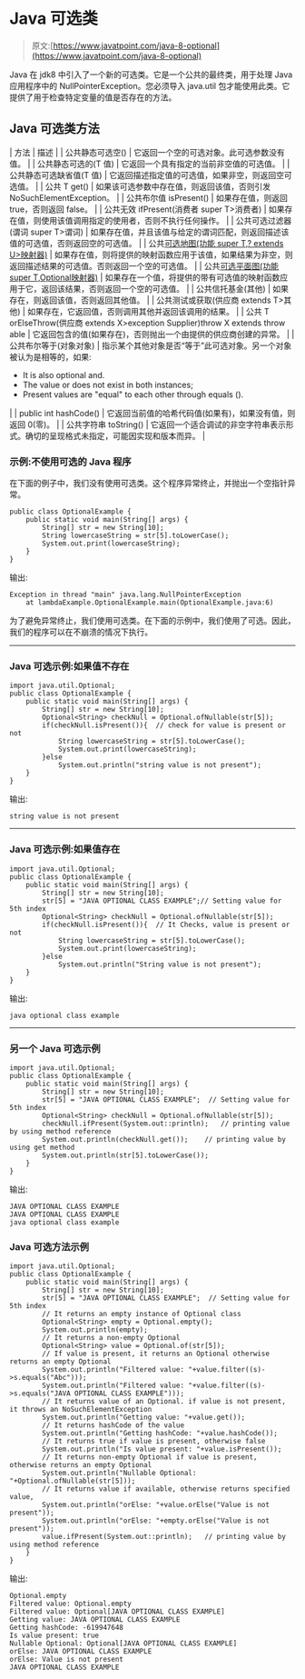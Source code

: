 # Java 可选类

> 原文:[https://www.javatpoint.com/java-8-optional](https://www.javatpoint.com/java-8-optional)

Java 在 jdk8 中引入了一个新的可选类。它是一个公共的最终类，用于处理 Java 应用程序中的 NullPointerException。您必须导入 java.util 包才能使用此类。它提供了用于检查特定变量的值是否存在的方法。

## Java 可选类方法

| 方法 | 描述 |
| 公共静态<t>可选<t>空()</t></t> | 它返回一个空的可选对象。此可选参数没有值。 |
| 公共静态<t>可选<t>的(T 值)</t></t> | 它返回一个具有指定的当前非空值的可选值。 |
| 公共静态<t>可选<t>缺省值(T 值)</t></t> | 它返回描述指定值的可选值，如果非空，则返回空可选值。 |
| 公共 T get() | 如果该可选参数中存在值，则返回该值，否则引发 NoSuchElementException。 |
| 公共布尔值 isPresent() | 如果存在值，则返回 true，否则返回 false。 |
| 公共无效 ifPresent(消费者 super T>消费者) | 如果存在值，则使用该值调用指定的使用者，否则不执行任何操作。 |
| 公共可选<t>过滤器(谓词 super T>谓词)</t> | 如果存在值，并且该值与给定的谓词匹配，则返回描述该值的可选值，否则返回空的可选值。 |
| 公共<u>可选<u>地图(功能 super T,? extends U>映射器)</u></u> | 如果存在值，则将提供的映射函数应用于该值，如果结果为非空，则返回描述结果的可选值。否则返回一个空的可选值。 |
| 公共<u>可选<u>平面图(功能 super T,Optional<u>映射器)</u></u></u> | 如果存在一个值，将提供的带有可选值的映射函数应用于它，返回该结果，否则返回一个空的可选值。 |
| 公共信托基金(其他) | 如果存在，则返回该值，否则返回其他值。 |
| 公共测试或获取(供应商 extends T>其他) | 如果存在，它返回值，否则调用其他并返回该调用的结果。 |
| 公共 <x extends="" throwable="">T orElseThrow(供应商 extends X>exception Supplier)throw X extends throw able</x> | 它返回包含的值(如果存在)，否则抛出一个由提供的供应商创建的异常。 |
| 公共布尔等于(对象对象) | 指示某个其他对象是否“等于”此可选对象。另一个对象被认为是相等的，如果:

*   It is also optional and.
*   The value or does not exist in both instances;
*   Present values are "equal" to each other through equals ().

 |
| public int hashCode() | 它返回当前值的哈希代码值(如果有)，如果没有值，则返回 0(零)。 |
| 公共字符串 toString() | 它返回一个适合调试的非空字符串表示形式。确切的呈现格式未指定，可能因实现和版本而异。 |

### 示例:不使用可选的 Java 程序

在下面的例子中，我们没有使用可选类。这个程序异常终止，并抛出一个空指针异常。

```
public class OptionalExample {
	public static void main(String[] args) {
		String[] str = new String[10];
		String lowercaseString = str[5].toLowerCase();
		System.out.print(lowercaseString);
	}
}

```

输出:

```
Exception in thread "main" java.lang.NullPointerException
	at lambdaExample.OptionalExample.main(OptionalExample.java:6)

```

为了避免异常终止，我们使用可选类。在下面的示例中，我们使用了可选。因此，我们的程序可以在不崩溃的情况下执行。

* * *

### Java 可选示例:如果值不存在

```
import java.util.Optional;
public class OptionalExample {
	public static void main(String[] args) {
		String[] str = new String[10];
		Optional<String> checkNull = Optional.ofNullable(str[5]);
	    if(checkNull.isPresent()){	// check for value is present or not
	    	String lowercaseString = str[5].toLowerCase();
			System.out.print(lowercaseString);
	    }else
	    	System.out.println("string value is not present");
	}
}

```

输出:

```
string value is not present

```

* * *

### Java 可选示例:如果值存在

```
import java.util.Optional;
public class OptionalExample {
	public static void main(String[] args) {
		String[] str = new String[10];		
		str[5] = "JAVA OPTIONAL CLASS EXAMPLE";// Setting value for 5th index
		Optional<String> checkNull = Optional.ofNullable(str[5]);
	    if(checkNull.isPresent()){	// It Checks, value is present or not
	    	String lowercaseString = str[5].toLowerCase();
			System.out.print(lowercaseString);
	    }else
	    	System.out.println("String value is not present");
	}
}

```

输出:

```
java optional class example

```

* * *

### 另一个 Java 可选示例

```
import java.util.Optional;
public class OptionalExample {
	public static void main(String[] args) {
		String[] str = new String[10];		
		str[5] = "JAVA OPTIONAL CLASS EXAMPLE";  // Setting value for 5th index
		Optional<String> checkNull = Optional.ofNullable(str[5]);
		checkNull.ifPresent(System.out::println);	// printing value by using method reference
		System.out.println(checkNull.get());	// printing value by using get method
		System.out.println(str[5].toLowerCase());	
	}
}

```

输出:

```
JAVA OPTIONAL CLASS EXAMPLE
JAVA OPTIONAL CLASS EXAMPLE
java optional class example

```

### Java 可选方法示例

```
import java.util.Optional;
public class OptionalExample {
	public static void main(String[] args) {
		String[] str = new String[10];		
		str[5] = "JAVA OPTIONAL CLASS EXAMPLE";  // Setting value for 5th index
		// It returns an empty instance of Optional class 
		Optional<String> empty = Optional.empty();
		System.out.println(empty);
		// It returns a non-empty Optional
		Optional<String> value = Optional.of(str[5]);
		// If value is present, it returns an Optional otherwise returns an empty Optional
		System.out.println("Filtered value: "+value.filter((s)->s.equals("Abc")));
		System.out.println("Filtered value: "+value.filter((s)->s.equals("JAVA OPTIONAL CLASS EXAMPLE")));
		// It returns value of an Optional. if value is not present, it throws an NoSuchElementException  
		System.out.println("Getting value: "+value.get());
		// It returns hashCode of the value
		System.out.println("Getting hashCode: "+value.hashCode());
		// It returns true if value is present, otherwise false
		System.out.println("Is value present: "+value.isPresent());
		// It returns non-empty Optional if value is present, otherwise returns an empty Optional
		System.out.println("Nullable Optional: "+Optional.ofNullable(str[5]));
		// It returns value if available, otherwise returns specified value,
		System.out.println("orElse: "+value.orElse("Value is not present"));
		System.out.println("orElse: "+empty.orElse("Value is not present"));
		value.ifPresent(System.out::println);	// printing value by using method reference	
	}
}

```

输出:

```
Optional.empty
Filtered value: Optional.empty
Filtered value: Optional[JAVA OPTIONAL CLASS EXAMPLE]
Getting value: JAVA OPTIONAL CLASS EXAMPLE
Getting hashCode: -619947648
Is value present: true
Nullable Optional: Optional[JAVA OPTIONAL CLASS EXAMPLE]
orElse: JAVA OPTIONAL CLASS EXAMPLE
orElse: Value is not present
JAVA OPTIONAL CLASS EXAMPLE

```